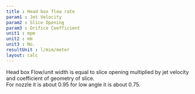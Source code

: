 ```yaml
---
title : Head box flow rate
param1 : Jet Velocity
param2 : Slice Opening
param3 : Orifice Coefficient
unit1 : mpm
unit2 : mm
unit3 : No.
resultUnit : l/mim/meter
layout: calc
---
```


Head box Flow/unit width is equal to slice opening multiplied by jet velocity and coefficient of geometry of slice.  
For nozzle it is about 0.95 for low angle it is about 0.75.

<script>  
    const inputs = document.querySelectorAll('.outlined-field input:not([readonly])');    
    inputs.forEach(input => {   
      input.addEventListener('input', () => {
        if (input.value) {
          input.closest('.outlined-field').classList.add('has-content');
        } else {
          input.closest('.outlined-field').classList.remove('has-content');
        }   
        calculate();
      });      
      // Check on page load
      if (input.value) {
        input.closest('.outlined-field').classList.add('has-content');
      }
    });
    // Calculate function 
    function calculate() {
      const v1 = parseFloat(document.getElementById('param1').value) || 0;
      const v2 = parseFloat(document.getElementById('param2').value) || 0;      
      const v3 = parseFloat(document.getElementById('param3').value) || 0;
      //const param5 = parseFloat(document.getElementById('param5').value) || 0;      
     
      const result =  (v1 * v2 * v3)
      
      document.getElementById('result').value = result.toFixed(2);
    }
</script>

